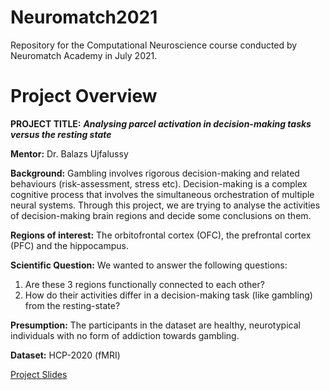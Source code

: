 # Neuromatch2021
Repository for the Computational Neuroscience course conducted by Neuromatch Academy in July 2021.

# Project Overview

**PROJECT TITLE:** **_Analysing parcel activation in decision-making tasks versus the resting state_**

**Mentor:** Dr. Balazs Ujfalussy

**Background:** Gambling involves rigorous decision-making and related behaviours (risk-assessment, stress etc). Decision-making is a complex cognitive process that involves the simultaneous orchestration of multiple neural systems. Through this project, we are trying to analyse the activities of decision-making brain regions and decide some conclusions on them.

**Regions of interest:** The orbitofrontal cortex (OFC), the prefrontal cortex (PFC) and the hippocampus.

**Scientific Question:** We wanted to answer the following questions:
1. Are these 3 regions functionally connected to each other?
2. How do their activities differ in a decision-making task (like gambling) from the resting-state?

**Presumption:** The participants in the dataset are healthy, neurotypical individuals with no form of addiction towards gambling.

**Dataset:** HCP-2020 (fMRI)

[Project Slides](https://github.com/ayucd/Neuromatch2021/blob/main/Project_Slides_NMA_EnergeticIguanas.pdf)
